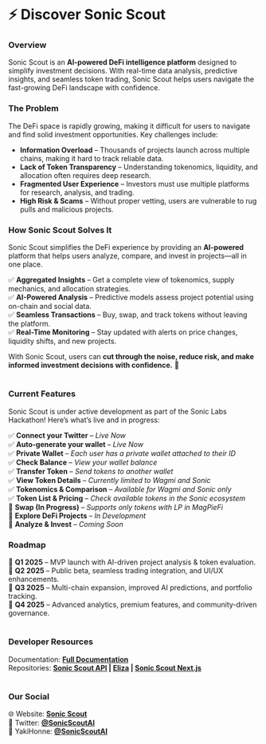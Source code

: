 # **⚡ Discover Sonic Scout**  

### **Overview**  
Sonic Scout is an **AI-powered DeFi intelligence platform** designed to simplify investment decisions. With real-time data analysis, predictive insights, and seamless token trading, Sonic Scout helps users navigate the fast-growing DeFi landscape with confidence.  

### **The Problem**  
The DeFi space is rapidly growing, making it difficult for users to navigate and find solid investment opportunities. Key challenges include:  

- **Information Overload** – Thousands of projects launch across multiple chains, making it hard to track reliable data.  
- **Lack of Token Transparency** – Understanding tokenomics, liquidity, and allocation often requires deep research.  
- **Fragmented User Experience** – Investors must use multiple platforms for research, analysis, and trading.  
- **High Risk & Scams** – Without proper vetting, users are vulnerable to rug pulls and malicious projects.  

### **How Sonic Scout Solves It**  
Sonic Scout simplifies the DeFi experience by providing an **AI-powered** platform that helps users analyze, compare, and invest in projects—all in one place.  

✅ **Aggregated Insights** – Get a complete view of tokenomics, supply mechanics, and allocation strategies.  
✅ **AI-Powered Analysis** – Predictive models assess project potential using on-chain and social data.  
✅ **Seamless Transactions** – Buy, swap, and track tokens without leaving the platform.  
✅ **Real-Time Monitoring** – Stay updated with alerts on price changes, liquidity shifts, and new projects.  

With Sonic Scout, users can **cut through the noise, reduce risk, and make informed investment decisions with confidence.** 🚀  

#
### **Current Features**  
Sonic Scout is under active development as part of the Sonic Labs Hackathon! Here’s what’s live and in progress:  

✅ **Connect your Twitter** – *Live Now*  
✅ **Auto-generate your wallet** – *Live Now*  
✅ **Private Wallet** – *Each user has a private wallet attached to their ID*  
✅ **Check Balance** – *View your wallet balance*  
✅ **Transfer Token** – *Send tokens to another wallet*  
✅ **View Token Details** – *Currently limited to Wagmi and Sonic*  
✅ **Tokenomics & Comparison** – *Available for Wagmi and Sonic only*  
✅ **Token List & Pricing** – *Check available tokens in the Sonic ecosystem*  
🚧 **Swap (In Progress)** – *Supports only tokens with LP in MagPieFi*  
🚧 **Explore DeFi Projects** – *In Development*  
🚧 **Analyze & Invest** – *Coming Soon*  

### **Roadmap**  
📅 **Q1 2025** – MVP launch with AI-driven project analysis & token evaluation.  
📅 **Q2 2025** – Public beta, seamless trading integration, and UI/UX enhancements.  
📅 **Q3 2025** – Multi-chain expansion, improved AI predictions, and portfolio tracking.  
📅 **Q4 2025** – Advanced analytics, premium features, and community-driven governance.  

#
### **Developer Resources**

Documentation: **[Full Documentation](https://sonic-scout.gitbook.io/docs)**  
Repositories:
**[Sonic Scout API](https://github.com/Sonic-Scout/scout-api) |
[Eliza](https://github.com/Sonic-Scout/eliza-full) |
[Sonic Scout Next.js](https://github.com/Sonic-Scout/sonic-scout-next)**

# 
### **Our Social**  
🌐 Website: **<a href="https://sonicscout.tech/" target="_blank">Sonic Scout</a>**   
📢 Twitter: **[@SonicScoutAI](https://x.com/SonicScoutAI)**   
📢 YakiHonne: **[@SonicScoutAI](https://yakihonne.com/users/npub1fc639evlfrfez9egzy7kx9g2zdex7mwyrqyv243hvq4224526xlqgzap54)** 

